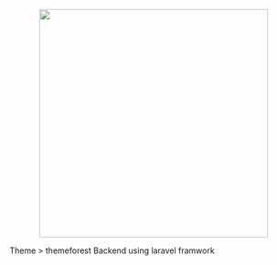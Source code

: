 <p align="center"><a href="https://ezikr.com" target="_blank"><img src="https://ezikr.com/assets/images/seo/1610329141.png" width="400"></a></p>


Theme > themeforest 
Backend using laravel framwork


